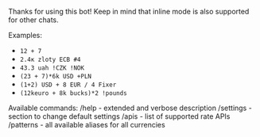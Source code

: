 Thanks for using this bot!
Keep in mind that inline mode is also supported for other chats.

Examples:
- `12 + 7`
- `2.4к zloty ECB #4`
- `43.3 uah !CZK !NOK`
- `(23 + 7)*6k USD +PLN`
- `(1+2) USD + 8 EUR / 4 Fixer`
- `(12keuro + 8k bucks)*2 !pounds`

Available commands: 
/help - extended and verbose description
/settings - section to change default settings
/apis - list of supported rate APIs
/patterns - all available aliases for all currencies
